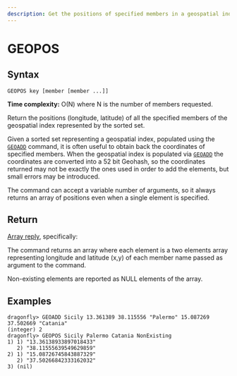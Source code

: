```yaml
---
description: Get the positions of specified members in a geospatial index
---
```


# GEOPOS

## Syntax

    GEOPOS key [member [member ...]]

**Time complexity:** O(N) where N is the number of members requested.

Return the positions (longitude, latitude) of all the specified members of the geospatial index represented by the sorted set.

Given a sorted set representing a geospatial index, populated using the [`GEOADD`](geoadd) command, it is often useful to obtain back the coordinates of specified members.
When the geospatial index is populated via [`GEOADD`](geoadd) the coordinates are converted into a 52 bit Geohash,
so the coordinates returned may not be exactly the ones used in order to add the elements, but small errors may be introduced.

The command can accept a variable number of arguments, so it always returns an array of positions even when a single element is specified.

## Return

[Array reply](https://redis.io/docs/reference/protocol-spec/#resp-arrays), specifically:

The command returns an array where each element is a two elements array representing longitude and latitude (x,y) of each member name passed as argument to the command.

Non-existing elements are reported as NULL elements of the array.

## Examples

```shell
dragonfly> GEOADD Sicily 13.361389 38.115556 "Palermo" 15.087269 37.502669 "Catania"
(integer) 2
dragonfly> GEOPOS Sicily Palermo Catania NonExisting
1) 1) "13.36138933897018433"
   2) "38.11555639549629859"
2) 1) "15.08726745843887329"
   2) "37.50266842333162032"
3) (nil)
```
